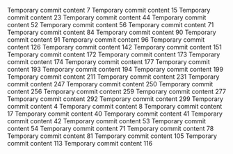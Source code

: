 Temporary commit content 7
Temporary commit content 15
Temporary commit content 23
Temporary commit content 44
Temporary commit content 52
Temporary commit content 56
Temporary commit content 71
Temporary commit content 84
Temporary commit content 90
Temporary commit content 91
Temporary commit content 96
Temporary commit content 126
Temporary commit content 142
Temporary commit content 151
Temporary commit content 172
Temporary commit content 173
Temporary commit content 174
Temporary commit content 177
Temporary commit content 193
Temporary commit content 194
Temporary commit content 199
Temporary commit content 211
Temporary commit content 231
Temporary commit content 247
Temporary commit content 250
Temporary commit content 256
Temporary commit content 259
Temporary commit content 277
Temporary commit content 292
Temporary commit content 299
Temporary commit content 4
Temporary commit content 8
Temporary commit content 17
Temporary commit content 40
Temporary commit content 41
Temporary commit content 42
Temporary commit content 53
Temporary commit content 54
Temporary commit content 71
Temporary commit content 78
Temporary commit content 81
Temporary commit content 105
Temporary commit content 113
Temporary commit content 116
